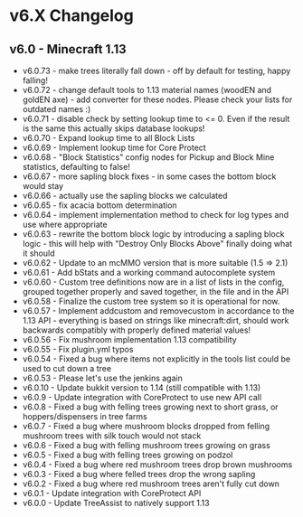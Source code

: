# v6.X Changelog

## v6.0 - Minecraft 1.13
- v6.0.73 - make trees literally fall down - off by default for testing, happy falling!
- v6.0.72 - change default tools to 1.13 material names (woodEN and goldEN axe) - add converter for these nodes. Please check your lists for outdated names :)
- v6.0.71 - disable check by setting lookup time to <= 0. Even if the result is the same this actually skips database lookups!
- v6.0.70 - Expand lookup time to all Block Lists
- v6.0.69 - Implement lookup time for Core Protect
- v6.0.68 - "Block Statistics" config nodes for Pickup and Block Mine statistics, defaulting to false!
- v6.0.67 - more sapling block fixes - in some cases the bottom block would stay
- v6.0.66 - actually use the sapling blocks we calculated
- v6.0.65 - fix acacia bottom determination
- v6.0.64 - implement implementation method to check for log types and use where appropriate
- v6.0.63 - rewrite the bottom block logic by introducing a sapling block logic - this will help with "Destroy Only Blocks Above" finally doing what it should
- v6.0.62 - Update to an mcMMO version that is more suitable (1.5 => 2.1)
- v6.0.61 - Add bStats and a working command autocomplete system
- v6.0.60 - Custom tree definitions now are in a list of lists in the config, grouped together properly and saved together, in the file and in the API
- v6.0.58 - Finalize the custom tree system so it is operational for now.
- v6.0.57 - Implement addcustom and removecustom in accordance to the 1.13 API - everything is based on strings like minecraft:dirt, should work backwards compatibly with properly defined material values!
- v6.0.56 - Fix mushroom implementation 1.13 compatibility
- v6.0.55 - Fix plugin.yml typos
- v6.0.54 - Fixed a bug where items not explicitly in the tools list could be used to cut down a tree
- v6.0.53 - Please let's use the jenkins again
- v6.0.10 - Update bukkit version to 1.14 (still compatible with 1.13)
- v6.0.9 - Update integration with CoreProtect to use new API call
- v6.0.8 - Fixed a bug with felling trees growing next to short grass, or hoppers/dispensers in tree farms
- v6.0.7 - Fixed a bug where mushroom blocks dropped from felling mushroom trees with silk touch would not stack
- v6.0.6 - Fixed a bug with felling mushroom trees growing on grass
- v6.0.5 - Fixed a bug with felling trees growing on podzol
- v6.0.4 - Fixed a bug where red mushroom trees drop brown mushrooms
- v6.0.3 - Fixed a bug where felled trees drop the wrong sapling
- v6.0.2 - Fixed a bug where red mushroom trees aren't fully cut down
- v6.0.1 - Update integration with CoreProtect API
- v6.0.0 - Update TreeAssist to natively support 1.13
